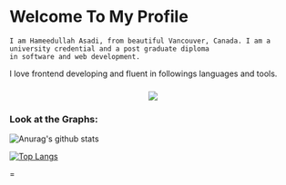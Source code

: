   #### <h1>Welcome To My Profile</h1>
    I am Hameedullah Asadi, from beautiful Vancouver, Canada. I am a university credential and a post graduate diploma
    in software and web development.
  
  I love frontend developing and fluent in followings languages and tools.
  <h3 align="center">
  <a href="https://skillicons.dev">
    <img src="https://skillicons.dev/icons?i=html,css,bootstrap,javascript,react,git,github,cs,dotnet,visualstudio,mysql" />
  </a>

### Look at the Graphs:
![Anurag's github stats](https://github-readme-stats.vercel.app/api?username=Hameedullah-Asadi3300&show_icons=true&theme=merko)

[![Top Langs](https://github-readme-stats.vercel.app/api/top-langs/?username=Hameedullah-Asadi3300&layout=compact)](https://github.com/Hameedullah-Asadi3300/github-readme-stats)


=
